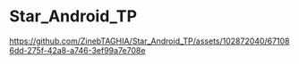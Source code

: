# Star_Android_TP


https://github.com/ZinebTAGHIA/Star_Android_TP/assets/102872040/671086dd-275f-42a8-a746-3ef99a7e708e

